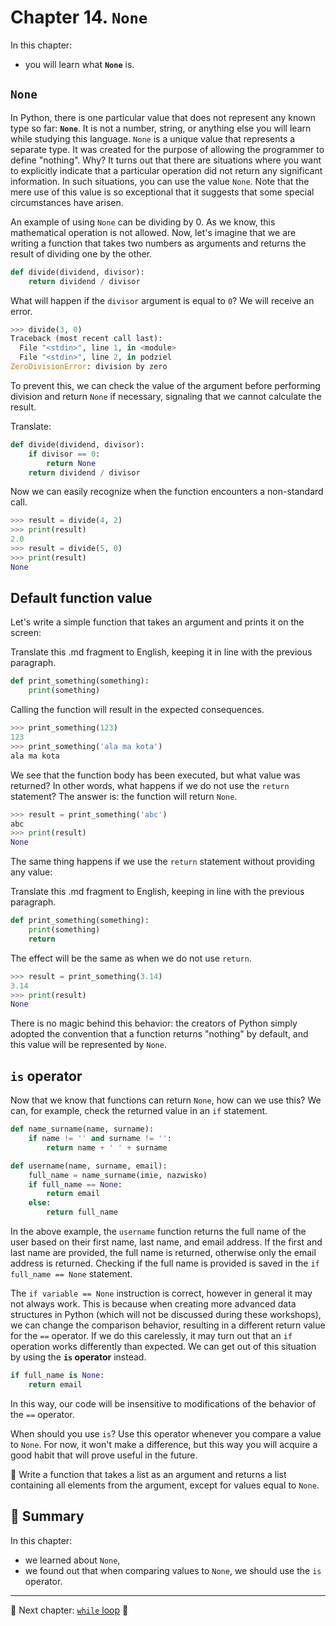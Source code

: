 # Chapter 14. `None`

In this chapter:

* you will learn what **`None`** is.


## `None`

In Python, there is one particular value that does not represent any known type so far: **`None`**. It is not a number, string, or anything else you will learn while studying this language. `None` is a unique value that represents a separate type. It was created for the purpose of allowing the programmer to define "nothing". Why? It turns out that there are situations where you want to explicitly indicate that a particular operation did not return any significant information. In such situations, you can use the value `None`. Note that the mere use of this value is so exceptional that it suggests that some special circumstances have arisen.

An example of using `None` can be dividing by 0. As we know, this mathematical operation is not allowed. Now, let's imagine that we are writing a function that takes two numbers as arguments and returns the result of dividing one by the other.

```python
def divide(dividend, divisor):
    return dividend / divisor
```

What will happen if the `divisor` argument is equal to `0`? We will receive an error.

```python
>>> divide(3, 0)
Traceback (most recent call last):
  File "<stdin>", line 1, in <module>
  File "<stdin>", line 2, in podziel
ZeroDivisionError: division by zero
```

To prevent this, we can check the value of the argument before performing division and return `None` if necessary, signaling that we cannot calculate the result.

Translate:

```python
def divide(dividend, divisor):
    if divisor == 0:
        return None
    return dividend / divisor
```

Now we can easily recognize when the function encounters a non-standard call.

```python
>>> result = divide(4, 2)
>>> print(result)
2.0
>>> result = divide(5, 0)
>>> print(result)
None
```

## Default function value

Let's write a simple function that takes an argument and prints it on the screen:

Translate this .md fragment to English, keeping it in line with the previous paragraph.

```python
def print_something(something):
    print(something)
```

Calling the function will result in the expected consequences.

```python
>>> print_something(123)
123
>>> print_something('ala ma kota')
ala ma kota
```

We see that the function body has been executed, but what value was returned? In other words, what happens if we do not use the `return` statement? The answer is: the function will return `None`.

```python
>>> result = print_something('abc')
abc
>>> print(result)
None
```

The same thing happens if we use the `return` statement without providing any value:

Translate this .md fragment to English, keeping in line with the previous paragraph.

```python
def print_something(something):
    print(something)
    return
```

The effect will be the same as when we do not use `return`.

```python
>>> result = print_something(3.14)
3.14
>>> print(result)
None
```

There is no magic behind this behavior: the creators of Python simply adopted the convention that a function returns "nothing" by default, and this value will be represented by `None`.


## `is` operator

Now that we know that functions can return `None`, how can we use this? We can, for example, check the returned value in an `if` statement.

```python
def name_surname(name, surname):
    if name != '' and surname != '':
        return name + ' ' + surname

def username(name, surname, email):
    full_name = name_surname(imie, nazwisko)
    if full_name == None:
        return email
    else:
        return full_name
```

In the above example, the `username` function returns the full name of the user based on their first name, last name, and email address. If the first and last name are provided, the full name is returned, otherwise only the email address is returned. Checking if the full name is provided is saved in the `if full_name == None` statement.

The `if variable == None` instruction is correct, however in general it may not always work. This is because when creating more advanced data structures in Python (which will not be discussed during these workshops), we can change the comparison behavior, resulting in a different return value for the `==` operator. If we do this carelessly, it may turn out that an `if` operation works differently than expected. We can get out of this situation by using the **`is` operator** instead.

```python
if full_name is None:
    return email
```

In this way, our code will be insensitive to modifications of the behavior of the `==` operator.

When should you use `is`? Use this operator whenever you compare a value to `None`. For now, it won't make a difference, but this way you will acquire a good habit that will prove useful in the future.

:snake: Write a function that takes a list as an argument and returns a list containing all elements from the argument, except for values equal to `None`.

## :pushpin: Summary

In this chapter:

* we learned about `None`,
* we found out that when comparing values to `None`, we should use
the `is` operator.


---

:checkered_flag: Next chapter: [`while` loop](./15_while_loop.md) :checkered_flag:
